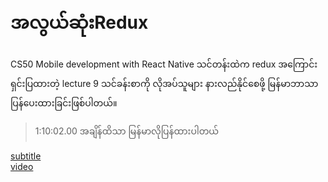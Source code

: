 # အလွယ်ဆုံးRedux 

CS50 Mobile development with React Native သင်တန်းထဲက redux အကြောင်းရှင်းပြထားတဲ့ lecture 9 သင်ခန်းစာကို လိုအပ်သူများ နားလည်နိုင်စေဖို့  မြန်မာဘာသာပြန်ပေးထားခြင်းဖြစ်ပါတယ်။

> 1:10:02.00 အချိန်ထိသာ မြန်မာလိုပြန်ထားပါတယ်

[subtitle](./lecture9-720p-en.ass)  
[video](https://u.pcloud.link/publink/show?code=XZx6nTXZWqinu2MIQXzSo177jMJA6YFMphdk)

